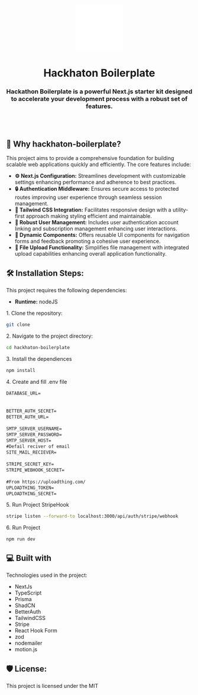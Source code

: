 <p align="center">
  <img src="https://raw.githubusercontent.com/Fivlas/hackhaton-boilerplate/refs/heads/main/public/Logo.svg" alt="project-image" width="25%">
</p>
<h1 align="center" id="title">Hackhaton Boilerplate</h1>
<h3 align="center">Hackathon Boilerplate is a powerful Next.js starter kit designed to accelerate your development process with a robust set of features.</h3>
<br><br>
  
  
<h2>🧐 Why hackhaton-boilerplate?</h2>

<p>This project aims to provide a
comprehensive foundation for building scalable web applications quickly and efficiently. The core features include:</p>

*   **⚙ Next.js Configuration:** Streamlines development with customizable settings enhancing performance and adherence to best practices.
*   **🔒 Authentication Middleware:** Ensures secure access to protected routes improving user experience through seamless session management.
*   **🎨 Tailwind CSS Integration:** Facilitates responsive design with a utility-first approach making styling efficient and maintainable.
*   **👥 Robust User Management:** Includes user authentication account linking and subscription management enhancing user interactions.
*   **🔄 Dynamic Components:** Offers reusable Ul components for navigation forms and feedback promoting a cohesive user experience.
*   **📁 File Upload Functionality:** Simplifies file management with integrated upload capabilities enhancing overall application functionality.

<h2>🛠️ Installation Steps:</h2>
<p>This project requires the following dependencies:</p>

*   **Runtime:** nodeJS


<p>1. Clone the repository:</p>

```bash
git clone
```

<p>2. Navigate to the project directory:</p>

```bash
cd hackhaton-boilerplate
```

<p>3. Install the dependiences</p>

```bash
npm install
```

<p>4. Create and fill .env file</p>

```env
DATABASE_URL=


BETTER_AUTH_SECRET=
BETTER_AUTH_URL=

SMTP_SERVER_USERNAME=
SMTP_SERVER_PASSWORD=
SMTP_SERVER_HOST=
#Defail reciver of email
SITE_MAIL_RECIEVER=

STRIPE_SECRET_KEY=
STRIPE_WEBHOOK_SECRET=

#From https://uploadthing.com/
UPLOADTHING_TOKEN=
UPLOADTHING_SECRET=
```

<p>5. Run Project StripeHook</p>

```bash
stripe listen --forward-to localhost:3000/api/auth/stripe/webhook
```

<p>6. Run Project</p>

```bash
npm run dev
```
  
<h2>💻 Built with</h2>

Technologies used in the project:

*   NextJs
*   TypeScript
*   Prisma
*   ShadCN
*   BetterAuth
*   TailwindCSS
*   Stripe
*   React Hook Form
*   zod
*   nodemailer
*   motion.js

<h2>🛡️ License:</h2>

This project is licensed under the MIT
